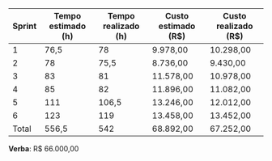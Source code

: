 | Sprint | Tempo estimado (h) | Tempo realizado (h) | Custo estimado (R$) | Custo realizado (R$) |
|--------|--------------------|---------------------|---------------------|----------------------|
| 1      | 76,5               | 78                  | 9.978,00            | 10.298,00            |
| 2      | 78                 | 75,5                | 8.736,00            | 9.430,00             |
| 3      | 83                 | 81                  | 11.578,00           | 10.978,00            |
| 4      | 85                 | 82                  | 11.896,00           | 11.082,00            |
| 5      | 111                | 106,5               | 13.246,00           | 12.012,00            |
| 6      | 123                | 119                 | 13.458,00           | 13.452,00            |
| Total  | 556,5              | 542                 | 68.892,00           | 67.252,00            |                                           

**Verba**: R$ 66.000,00
